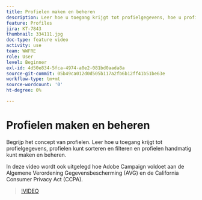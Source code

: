 ```yaml
---
title: Profielen maken en beheren
description: Leer hoe u toegang krijgt tot profielgegevens, hoe u profielen maakt en ontwerpen sorteert en filtert voor eenvoudige functionaliteit. U leert ook hoe u voldoet aan de algemene gegevensbeschermingsverordening (GDPR) en de California Consumer Privacy Act (CCPA).
feature: Profiles
jira: KT-7843
thumbnail: 334111.jpg
doc-type: feature video
activity: use
team: WWFRE
role: User
level: Beginner
exl-id: 4d50e834-5fca-4974-a0e2-081bd0aada8a
source-git-commit: 05b49ca012d0d505b117a2fb6b12ff41b51be63e
workflow-type: tm+mt
source-wordcount: '0'
ht-degree: 0%

---
```


# Profielen maken en beheren

Begrijp het concept van profielen. Leer hoe u toegang krijgt tot profielgegevens, profielen kunt sorteren en filteren en profielen handmatig kunt maken en beheren.

In deze video wordt ook uitgelegd hoe Adobe Campaign voldoet aan de Algemene Verordening Gegevensbescherming (AVG) en de California Consumer Privacy Act (CCPA).

>[!VIDEO](https://video.tv.adobe.com/v/334111?quality=12&learn=on)
